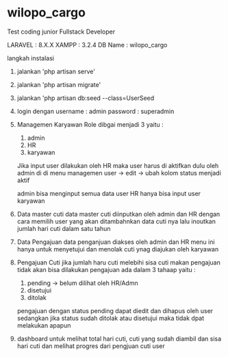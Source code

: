 # wilopo_cargo
Test coding junior Fullstack Developer

LARAVEL : 8.X.X
XAMPP : 3.2.4
DB Name : wilopo_cargo

langkah instalasi 
1. jalankan 'php artisan serve'
2. jalankan 'php artisan migrate'
3. jalankan 'php artisan db:seed --class=UserSeed
4. login dengan 
	username : admin 
	password : superadmin
	
5. Managemen Karyawan
	Role dibgai menjadi 3 yaitu :
	1. admin
	2. HR
	3. karyawan

	Jika input user dilakukan oleh HR maka user harus di aktifkan dulu oleh admin di
	di menu managemen user -> edit -> ubah kolom status menjadi aktif

	admin bisa menginput semua data user
	HR hanya bisa input user karyawan

6. Data master cuti
	data master cuti diinputkan oleh admin dan HR dengan cara memilih user yang akan ditambahnkan data cuti
	nya lalu inoutkan jumlah hari cuti dalam satu tahun

7. Data Pengajuan
	data penganjuan diakses oleh admin dan HR menu ini hanya untuk menyetujui dan menolak cuti 
	ynag diajukan oleh karyawan
	
8. Pengajuan Cuti
	jika jumlah haru cuti melebihi sisa cuti makan pengajuan tidak akan bisa dilakukan
	pengajuan ada dalam 3 tahaap yaitu :
	1. pending -> belum dilihat oleh HR/Admn
	2. disetujui
	3. ditolak
	
	pengajuan dengan status pending dapat diedit dan dihapus oleh user
	sedangkan jika status sudah ditolak atau disetujui maka tidak dpat melakukan apapun
	
9. dashboard
	untuk melihat total hari cuti, cuti yang sudah diambil dan sisa hari cuti
	dan melihat progres dari pengjuan cuti user
